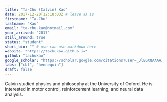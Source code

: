 ```yaml
---
title: "Ta-Chu (Calvin) Kao"
date: 2017-12-20T12:18:03Z # leave as is
firstname: "Ta-Chu"
lastname: "Kao"
email: "ta-chu.kao@hotmail.com"
year_arrived: "2017"
still_around: true
status: "student" 
short_bio: "" # use can use markdown here
website: "https://tachukao.github.io"
github: "tachukao"
google_scholar: "https://scholar.google.com/citations?user=_JlEGXQAAAAJ&hl=en"
labs: ["cbl", "hennequin"]
draft: false
---
```


Calvin studied physics and philosophy at the University of Oxford. He is
interested in motor control, reinforcement learning, and neural data analysis.

